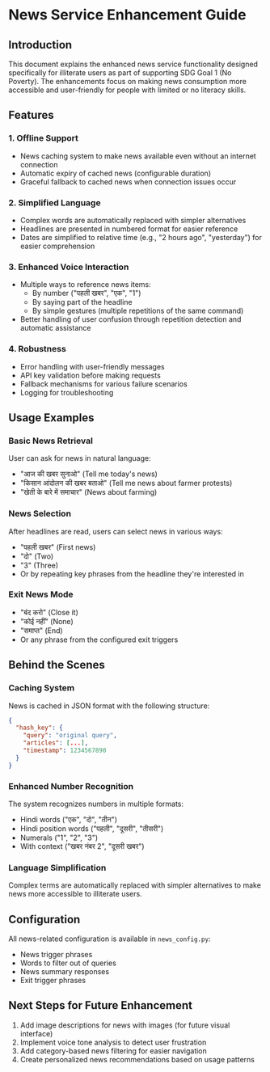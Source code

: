 # News Service Enhancement Guide

## Introduction
This document explains the enhanced news service functionality designed specifically for illiterate users as part of supporting SDG Goal 1 (No Poverty). The enhancements focus on making news consumption more accessible and user-friendly for people with limited or no literacy skills.

## Features

### 1. Offline Support
- News caching system to make news available even without an internet connection
- Automatic expiry of cached news (configurable duration)
- Graceful fallback to cached news when connection issues occur

### 2. Simplified Language
- Complex words are automatically replaced with simpler alternatives
- Headlines are presented in numbered format for easier reference
- Dates are simplified to relative time (e.g., "2 hours ago", "yesterday") for easier comprehension

### 3. Enhanced Voice Interaction
- Multiple ways to reference news items:
  - By number ("पहली खबर", "एक", "1")
  - By saying part of the headline
  - By simple gestures (multiple repetitions of the same command)
- Better handling of user confusion through repetition detection and automatic assistance

### 4. Robustness
- Error handling with user-friendly messages
- API key validation before making requests
- Fallback mechanisms for various failure scenarios
- Logging for troubleshooting

## Usage Examples

### Basic News Retrieval
User can ask for news in natural language:
- "आज की खबर सुनाओ" (Tell me today's news)
- "किसान आंदोलन की खबर बताओ" (Tell me news about farmer protests)
- "खेती के बारे में समाचार" (News about farming)

### News Selection
After headlines are read, users can select news in various ways:
- "पहली खबर" (First news)
- "दो" (Two)
- "3" (Three)
- Or by repeating key phrases from the headline they're interested in

### Exit News Mode
- "बंद करो" (Close it)
- "कोई नहीं" (None)
- "समाप्त" (End)
- Or any phrase from the configured exit triggers

## Behind the Scenes

### Caching System
News is cached in JSON format with the following structure:
```json
{
  "hash_key": {
    "query": "original query",
    "articles": [...],
    "timestamp": 1234567890
  }
}
```

### Enhanced Number Recognition
The system recognizes numbers in multiple formats:
- Hindi words ("एक", "दो", "तीन")
- Hindi position words ("पहली", "दूसरी", "तीसरी")
- Numerals ("1", "2", "3")
- With context ("खबर नंबर 2", "दूसरी खबर")

### Language Simplification
Complex terms are automatically replaced with simpler alternatives to make news more accessible to illiterate users.

## Configuration
All news-related configuration is available in `news_config.py`:
- News trigger phrases
- Words to filter out of queries
- News summary responses
- Exit trigger phrases

## Next Steps for Future Enhancement
1. Add image descriptions for news with images (for future visual interface)
2. Implement voice tone analysis to detect user frustration
3. Add category-based news filtering for easier navigation
4. Create personalized news recommendations based on usage patterns
